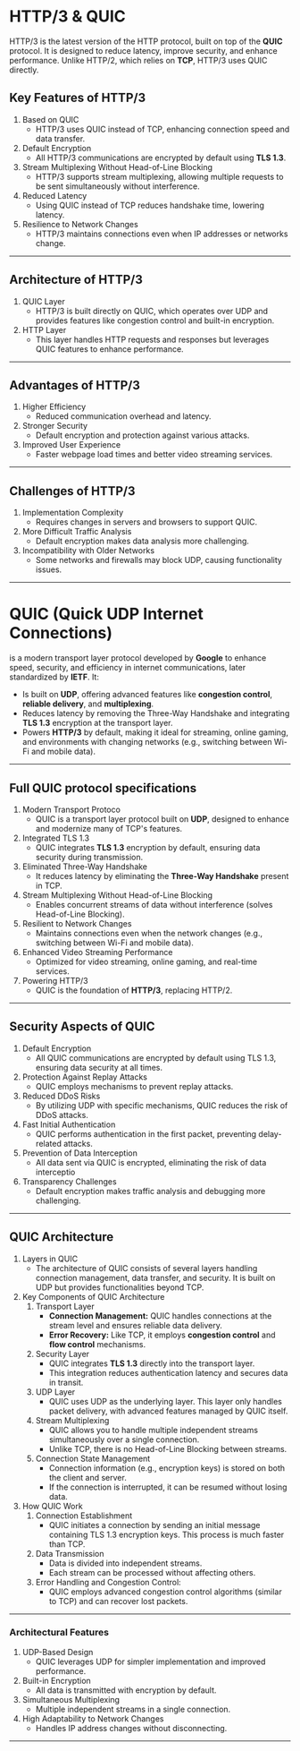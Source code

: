 # HTTP/3 & QUIC
HTTP/3 is the latest version of the HTTP protocol, built on top of the **QUIC** protocol. It is designed to reduce latency, improve security, and enhance performance. Unlike HTTP/2, which relies on **TCP**, HTTP/3 uses QUIC directly.
## Key Features of HTTP/3

1. Based on QUIC
    - HTTP/3 uses QUIC instead of TCP, enhancing connection speed and data transfer.
2. Default Encryption
    - All HTTP/3 communications are encrypted by default using **TLS 1.3**.
3. Stream Multiplexing Without Head-of-Line Blocking
    - HTTP/3 supports stream multiplexing, allowing multiple requests to be sent simultaneously without interference.
4.  Reduced Latency
    - Using QUIC instead of TCP reduces handshake time, lowering latency.
5. Resilience to Network Changes
    - HTTP/3 maintains connections even when IP addresses or networks change.

---

## Architecture of HTTP/3

1. QUIC Layer
    - HTTP/3 is built directly on QUIC, which operates over UDP and provides features like congestion control and built-in encryption.
2. HTTP Layer
    - This layer handles HTTP requests and responses but leverages QUIC features to enhance performance.
---

## Advantages of HTTP/3

1. Higher Efficiency
    - Reduced communication overhead and latency.
2. Stronger Security
    - Default encryption and protection against various attacks.
3. Improved User Experience
    - Faster webpage load times and better video streaming services.
---

## Challenges of HTTP/3

1.  Implementation Complexity
    - Requires changes in servers and browsers to support QUIC.
2. More Difficult Traffic Analysis
    - Default encryption makes data analysis more challenging.
3. Incompatibility with Older Networks
    - Some networks and firewalls may block UDP, causing functionality issues.
---

# QUIC (Quick UDP Internet Connections)

is a modern transport layer protocol developed by **Google** to enhance speed, security, and efficiency in internet communications, later standardized by **IETF**. It:

- Is built on **UDP**, offering advanced features like **congestion control**, **reliable delivery**, and **multiplexing**.
- Reduces latency by removing the Three-Way Handshake and integrating **TLS 1.3** encryption at the transport layer.
- Powers **HTTP/3** by default, making it ideal for streaming, online gaming, and environments with changing networks (e.g., switching between Wi-Fi and mobile data).
---

## Full QUIC protocol specifications

1. Modern Transport Protoco
    - QUIC is a transport layer protocol built on **UDP**, designed to enhance and modernize many of TCP's features.
2. Integrated TLS 1.3
    - QUIC integrates **TLS 1.3** encryption by default, ensuring data security during transmission.
3. Eliminated Three-Way Handshake
    - It reduces latency by eliminating the **Three-Way Handshake** present in TCP.
4. Stream Multiplexing Without Head-of-Line Blocking
    - Enables concurrent streams of data without interference (solves Head-of-Line Blocking).
5. Resilient to Network Changes
    - Maintains connections even when the network changes (e.g., switching between Wi-Fi and mobile data).
6. Enhanced Video Streaming Performance
    - Optimized for video streaming, online gaming, and real-time services.
7. Powering HTTP/3
    - QUIC is the foundation of **HTTP/3**, replacing HTTP/2.
---

## Security Aspects of QUIC

1. Default Encryption
    - All QUIC communications are encrypted by default using TLS 1.3, ensuring data security at all times.
2. Protection Against Replay Attacks
    - QUIC employs mechanisms to prevent replay attacks.
3. Reduced DDoS Risks
    - By utilizing UDP with specific mechanisms, QUIC reduces the risk of DDoS attacks.
4. Fast Initial Authentication
    - QUIC performs authentication in the first packet, preventing delay-related attacks.
5. Prevention of Data Interception
    - All data sent via QUIC is encrypted, eliminating the risk of data interceptio
6. Transparency Challenges
    - Default encryption makes traffic analysis and debugging more challenging.

---

## QUIC Architecture

1. Layers in QUIC
    - The architecture of QUIC consists of several layers handling connection management, data transfer, and security. It is built on UDP but provides functionalities beyond TCP.
2. Key Components of QUIC Architecture
    1. Transport Layer
        - **Connection Management:** QUIC handles connections at the stream level and ensures reliable data delivery.
        - **Error Recovery:** Like TCP, it employs **congestion control** and **flow control** mechanisms.
    2. Security Layer
        - QUIC integrates **TLS 1.3** directly into the transport layer.
        - This integration reduces authentication latency and secures data in transit.
    3. UDP Layer
        - QUIC uses UDP as the underlying layer. This layer only handles packet delivery, with advanced features managed by QUIC itself.
    4. Stream Multiplexing
        - QUIC allows you to handle multiple independent streams simultaneously over a single connection.
        - Unlike TCP, there is no Head-of-Line Blocking between streams.
    5. Connection State Management
        - Connection information (e.g., encryption keys) is stored on both the client and server.
        - If the connection is interrupted, it can be resumed without losing data.
3. How QUIC Work
    1. Connection Establishment
        - QUIC initiates a connection by sending an initial message containing TLS 1.3 encryption keys. This process is much faster than TCP.
    2. Data Transmission
        - Data is divided into independent streams.
        - Each stream can be processed without affecting others.
    3.  Error Handling and Congestion Control:
        - QUIC employs advanced congestion control algorithms (similar to TCP) and can recover lost packets.
---

### Architectural Features

1. UDP-Based Design
    - QUIC leverages UDP for simpler implementation and improved performance.
2. Built-in Encryption
    - All data is transmitted with encryption by default.
3.  Simultaneous Multiplexing
    - Multiple independent streams in a single connection.
4. High Adaptability to Network Changes
    - Handles IP address changes without disconnecting.
---
